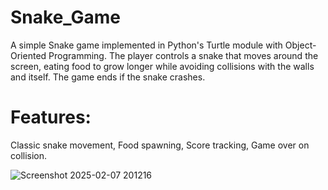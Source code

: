 # Snake_Game
A simple Snake game implemented in Python's Turtle module with Object-Oriented Programming. 
The player controls a snake that moves around the screen, eating food to grow longer while avoiding collisions with the walls and itself. 
The game ends if the snake crashes.

# Features:
Classic snake movement, 
Food spawning,
Score tracking,
Game over on collision.

![Screenshot 2025-02-07 201216](https://github.com/user-attachments/assets/e7ef06f6-51f4-4ec5-9282-f5cb342c6315)
